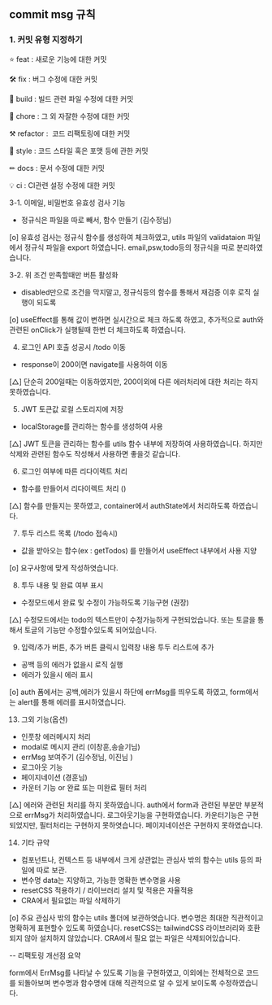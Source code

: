## commit msg 규칙

### 1. 커밋 유형 지정하기

⭐ feat : 새로운 기능에 대한 커밋

🛠 fix : 버그 수정에 대한 커밋

🧱 build : 빌드 관련 파일 수정에 대한 커밋

👏 chore : 그 외 자잘한 수정에 대한 커밋

⚒ refactor :  코드 리팩토링에 대한 커밋

🎨 style : 코드 스타일 혹은 포맷 등에 관한 커밋

✏ docs : 문서 수정에 대한 커밋

💡 ci : CI관련 설정 수정에 대한 커밋

3-1. 이메일, 비밀번호 유효성 검사 기능

- 정규식은 파일을 따로 빼서, 함수 만들기 (김수정님)

[o] 유효성 검사는 정규식 함수를 생성하여 체크하였고,
utils 파일의 validataion 파일에서 정규식 파일을 export 하였습니다.
email,psw,todo등의 정규식을 따로 분리하였습니다.

3-2. 위 조건 만족할때만 버튼 활성화

- disabled만으로 조건을 막지말고, 정규식등의 함수를 통해서 재검증 이후 로직 실행이 되도록

[o] useEffect를 통해 값이 변하면 실시간으로 체크 하도록 하였고,
추가적으로 auth와 관련된 onClick가 실행될때 한번 더 체크하도록 하였습니다.

4. 로그인 API 호출 성공시 /todo 이동

- response이 200이면 navigate를 사용하여 이동

[△] 단순히 200일때는 이동하였지만, 200이외에 다른 에러처리에 대한 처리는 하지 못하였습니다.

5. JWT 토큰값 로컬 스토리지에 저장

- localStorage를 관리하는 함수를 생성하여 사용

[△] JWT 토큰을 관리하는 함수를 utils 함수 내부에 저장하여 사용하였습니다. 하지만 삭제와 관련된 함수도 작성해서 사용하면 좋을것 같습니다.

6. 로그인 여부에 따른 리다이렉트 처리

- 함수를 만들어서 리다이렉트 처리 ()

[△] 함수를 만들지는 못하였고, container에서 authState에서 처리하도록 하였습니다.

7. 투두 리스트 목록 (/todo 접속시)

- 값을 받아오는 함수(ex : getTodos) 를 만들어서 useEffect 내부에서 사용 지양

[o] 요구사항에 맞게 작성하엿습니다.

8. 투두 내용 및 완료 여부 표시

- 수정모드에서 완료 및 수정이 가능하도록 기능구현 (권장)

[△] 수정모드에서는 todo의 텍스트만이 수정가능하게 구현되었습니다. 또는 토글을 통해서 토글의 기능만 수정할수있도록 되어있습니다.

9. 입력/추가 버튼, 추가 버튼 클릭시 입력창 내용 투두 리스트에 추가

- 공백 등의 에러가 없을시 로직 실행
- 에러가 있을시 에러 표시

[o] auth 폼에서는 공백,에러가 있을시 하단에 errMsg를 띄우도록 하였고,
form에서는 alert를 통해 에러를 표시하였습니다.

13. 그외 기능(옵션)

- 인풋창 에러메시지 처리
- modal로 메시지 관리 (이창훈,송슬기님)
- errMsg 보여주기 (김수정님, 이진님 )
- 로그아웃 기능
- 페이지네이션 (경훈님)
- 카운터 기능 or 완료 또는 미완료 필터 처리

[△] 에러와 관련된 처리를 하지 못하였습니다.
auth에서 form과 관련된 부분만 부분적으로 errMsg가 처리하였습니다.
로그아웃기능을 구현하였습니다.
카운터기능은 구현되었지만, 필터처리는 구현하지 못하엿습니다.
페이지네이션은 구현하지 못하였습니다.

14. 기타 규약

- 컴포넌트나, 컨텍스트 등 내부에서 크게 상관없는 관심사 밖의 함수는 utils 등의 파일에 따로 보관.
- 변수명 data는 지양하고, 가능한 명확한 변수명을 사용
- resetCSS 적용하기 / 라이브러리 설치 및 적용은 자율적용
- CRA에서 필요없는 파일 삭제하기

[o] 주요 관심사 밖의 함수는 utils 폴더에 보관하엿습니다.
변수명은 최대한 직관적이고 명확하게 표현할수 있도록 하였습니다.
resetCSS는 tailwindCSS 라이브러리와 호환되지 않아 설치하지 않았습니다.
CRA에서 필요 없는 파일은 삭제되어있습니다.

-- 리팩토링 개선점 요약

form에서 ErrMsg를 나타날 수 있도록 기능을 구현하였고,
이외에는 전체적으로 코드를 되돌아보며 변수명과 함수명에 대해 직관적으로 알 수 있게 보이도록 수정하였습니다.

